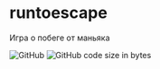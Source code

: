 # runtoescape
Игра о побеге от маньяка

![GitHub](https://img.shields.io/github/license/sashimiv/runtoescape?style=for-the-badge)
![GitHub code size in bytes](https://img.shields.io/github/languages/code-size/sashimiv/runtoescape?style=for-the-badge)

